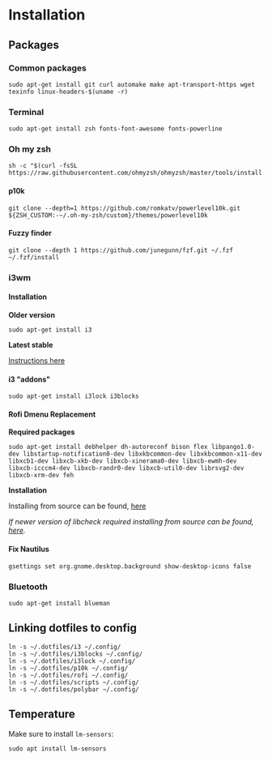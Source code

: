 # Installation

## Packages

### Common packages

```shell
sudo apt-get install git curl automake make apt-transport-https wget texinfo linux-headers-$(uname -r)
```

### Terminal

```shell
sudo apt-get install zsh fonts-font-awesome fonts-powerline
```

### Oh my zsh

```shell
sh -c "$(curl -fsSL https://raw.githubusercontent.com/ohmyzsh/ohmyzsh/master/tools/install.sh)"
```

#### p10k

```shell
git clone --depth=1 https://github.com/romkatv/powerlevel10k.git ${ZSH_CUSTOM:-~/.oh-my-zsh/custom}/themes/powerlevel10k
```

#### Fuzzy finder

```shell
git clone --depth 1 https://github.com/junegunn/fzf.git ~/.fzf
~/.fzf/install
```


### i3wm

#### Installation

**Older version**

```shell
sudo apt-get install i3
```

**Latest stable**

[Instructions here](https://i3wm.org/docs/repositories.html)

#### i3 "addons"

```shell
sudo apt-get install i3lock i3blocks
```


#### Rofi Dmenu Replacement

**Required packages**
```shell
sudo apt-get install debhelper dh-autoreconf bison flex libpango1.0-dev libstartup-notification0-dev libxkbcommon-dev libxkbcommon-x11-dev libxcb1-dev libxcb-xkb-dev libxcb-xinerama0-dev libxcb-ewmh-dev libxcb-icccm4-dev libxcb-randr0-dev libxcb-util0-dev librsvg2-dev libxcb-xrm-dev feh
```

**Installation**

Installing from source can be found, [here](https://github.com/davatorium/rofi/blob/next/INSTALL.md)

*If newer version of libcheck required installing from source can be found, [here](https://github.com/libcheck/check).*


####  Fix Nautilus

```shell
gsettings set org.gnome.desktop.background show-desktop-icons false
```

### Bluetooth
```shell
sudo apt-get install blueman
```

## Linking dotfiles to config

```shell
ln -s ~/.dotfiles/i3 ~/.config/
ln -s ~/.dotfiles/i3blocks ~/.config/
ln -s ~/.dotfiles/i3lock ~/.config/
ln -s ~/.dotfiles/p10k ~/.config/
ln -s ~/.dotfiles/rofi ~/.config/
ln -s ~/.dotfiles/scripts ~/.config/
ln -s ~/.dotfiles/polybar ~/.config/
```

## Temperature

Make sure to install `lm-sensors`:

```shell
sudo apt install lm-sensors
```